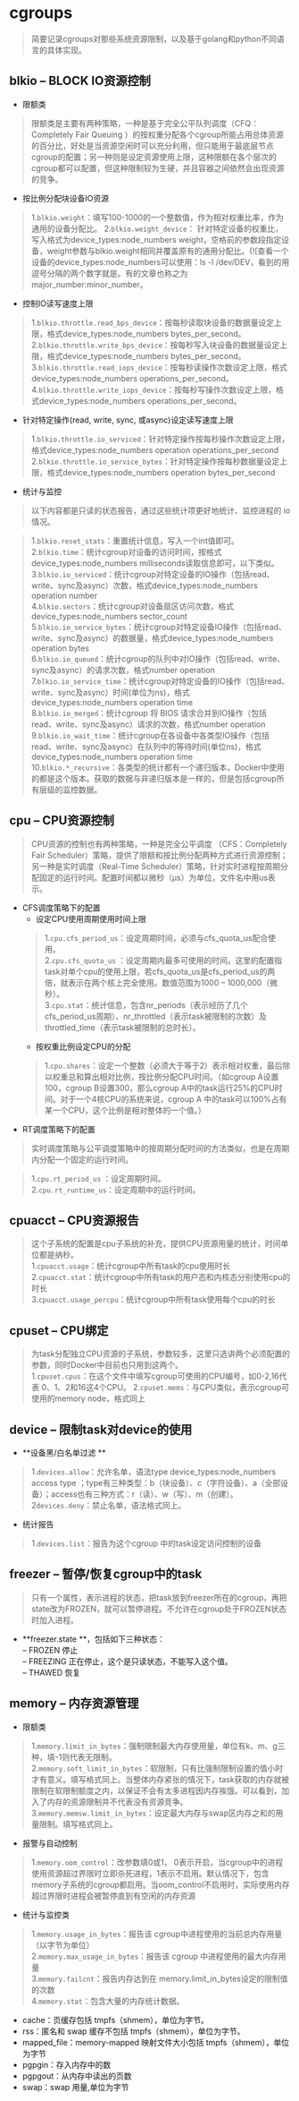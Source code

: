 # cgroups 
>简要记录cgroups对那些系统资源限制，以及基于golang和python不同语言的具体实现。  

blkio – BLOCK IO资源控制  
-- 
* 限额类
>限额类是主要有两种策略，一种是基于完全公平队列调度（CFQ：Completely Fair Queuing ）的按权重分配各个cgroup所能占用总体资源的百分比，好处是当资源空闲时可以充分利用，但只能用于最底层节点cgroup的配置；另一种则是设定资源使用上限，这种限额在各个层次的cgroup都可以配置，但这种限制较为生硬，并且容器之间依然会出现资源的竞争。  
* 按比例分配块设备IO资源  
>1.`blkio.weight`：填写100-1000的一个整数值，作为相对权重比率，作为通用的设备分配比。
>2.`blkio.weight_device`： 针对特定设备的权重比，写入格式为device_types:node_numbers weight，空格前的参数段指定设备，weight参数与blkio.weight相同并覆盖原有的通用分配比。{![查看一个设备的device_types:node_numbers可以使用：ls -l /dev/DEV，看到的用逗号分隔的两个数字就是。有的文章也称之为major_number:minor_number。
* 控制IO读写速度上限  
>1.`blkio.throttle.read_bps_device`：按每秒读取块设备的数据量设定上限，格式device_types:node_numbers bytes_per_second。  
>2.`blkio.throttle.write_bps_device`：按每秒写入块设备的数据量设定上限，格式device_types:node_numbers bytes_per_second。  
>3.`blkio.throttle.read_iops_device`：按每秒读操作次数设定上限，格式device_types:node_numbers operations_per_second。  
>4.`blkio.throttle.write_iops_device`：按每秒写操作次数设定上限，格式device_types:node_numbers operations_per_second。  
* 针对特定操作(read, write, sync, 或async)设定读写速度上限  
>1.`blkio.throttle.io_serviced`：针对特定操作按每秒操作次数设定上限，格式device_types:node_numbers operation operations_per_second  
>2.`blkio.throttle.io_service_bytes`：针对特定操作按每秒数据量设定上限，格式device_types:node_numbers operation bytes_per_second
* 统计与监控
>以下内容都是只读的状态报告，通过这些统计项更好地统计、监控进程的 io 情况。  

>1.`blkio.reset_stats`：重置统计信息，写入一个int值即可。  
>2.`blkio.time`：统计cgroup对设备的访问时间，按格式device_types:node_numbers milliseconds读取信息即可，以下类似。  
>3.`blkio.io_serviced`：统计cgroup对特定设备的IO操作（包括read、write、sync及async）次数，格式device_types:node_numbers operation number  
>4.`blkio.sectors`：统计cgroup对设备扇区访问次数，格式 device_types:node_numbers sector_count  
>5.`blkio.io_service_bytes`：统计cgroup对特定设备IO操作（包括read、write、sync及async）的数据量，格式device_types:node_numbers operation bytes  
>6.`blkio.io_queued`：统计cgroup的队列中对IO操作（包括read、write、sync及async）的请求次数，格式number operation  
>7.`blkio.io_service_time`：统计cgroup对特定设备的IO操作（包括read、write、sync及async）时间(单位为ns)，格式device_types:node_numbers operation time  
>8.`blkio.io_merged`：统计cgroup 将 BIOS 请求合并到IO操作（包括read、write、sync及async）请求的次数，格式number operation  
>9.`blkio.io_wait_time`：统计cgroup在各设​​​备​​​中各类型​​​IO操作（包括read、write、sync及async）在队列中的等待时间​(单位ns)，格式device_types:node_numbers operation time  
>10.`blkio.*_recursive`：各类型的统计都有一个递归版本，Docker中使用的都是这个版本。获取的数据与非递归版本是一样的，但是包括cgroup所有层级的监控数据。  

cpu – CPU资源控制  
--
>CPU资源的控制也有两种策略，一种是完全公平调度 （CFS：Completely Fair Scheduler）策略，提供了限额和按比例分配两种方式进行资源控制；另一种是实时调度（Real-Time Scheduler）策略，针对实时进程按周期分配固定的运行时间。配置时间都以微秒（µs）为单位，文件名中用us表示。    
* CFS调度策略下的配置  
  * 设定CPU使用周期使用时间上限  
  >1.`cpu.cfs_period_us`：设定周期时间，必须与cfs_quota_us配合使用。  
  >2.`cpu.cfs_quota_us` ：设定周期内最多可使用的时间。这里的配置指task对单个cpu的使用上限，若cfs_quota_us是cfs_period_us的两倍，就表示在两个核上完全使用。数值范围为1000 – 1000,000（微秒）。  
  >3.`cpu.stat`：统计信息，包含nr_periods（表示经历了几个cfs_period_us周期）、nr_throttled（表示task被限制的次数）及throttled_time（表示task被限制的总时长）。  
    * 按权重比例设定CPU的分配  
    >1.`cpu.shares`：设定一个整数（必须大于等于2）表示相对权重，最后除以权重总和算出相对比例，按比例分配CPU时间。（如cgroup A设置100，cgroup B设置300，那么cgroup A中的task运行25%的CPU时间。对于一个4核CPU的系统来说，cgroup A 中的task可以100%占有某一个CPU，这个比例是相对整体的一个值。）  
* RT调度策略下的配置  
>实时调度策略与公平调度策略中的按周期分配时间的方法类似，也是在周期内分配一个固定的运行时间。  

>1.`cpu.rt_period_us` ：设定周期时间。  
>2.`cpu.rt_runtime_us`：设定周期中的运行时间。  

cpuacct – CPU资源报告  
--  
>这个子系统的配置是cpu子系统的补充，提供CPU资源用量的统计，时间单位都是纳秒。  
>1.`cpuacct.usage`：统计cgroup中所有task的cpu使用时长  
>2.`cpuacct.stat`：统计cgroup中所有task的用户态和内核态分别使用cpu的时长  
>3.`cpuacct.usage_percpu`：统计cgroup中所有task使用每个cpu的时长  

cpuset – CPU绑定  
--  
>为task分配独立CPU资源的子系统，参数较多，这里只选讲两个必须配置的参数，同时Docker中目前也只用到这两个。  
>1.`cpuset.cpus`：在这个文件中填写cgroup可使用的CPU编号，如0-2,16代表 0、1、2和16这4个CPU。
>2.`cpuset.mems`：与CPU类似，表示cgroup可使用的memory node，格式同上

device – 限制task对device的使用  
--  
* **设备黑/白名单过滤 **  
>1.`devices.allow`：允许名单，语法type device_types:node_numbers access type ；type有三种类型：b（块设备）、c（字符设备）、a（全部设备）；access也有三种方式：r（读）、w（写）、m（创建）。  
>2`devices.deny`：禁止名单，语法格式同上。  
* 统计报告  
>1.`devices.list`：报告为这个cgroup 中的task设定访问控制的设备  

freezer – 暂停/恢复cgroup中的task  
--
>只有一个属性，表示进程的状态，把task放到freezer所在的cgroup，再把state改为FROZEN，就可以暂停进程。不允许在cgroup处于FROZEN状态时加入进程。  
* **freezer.state **，包括如下三种状态：  
– FROZEN 停止  
– FREEZING 正在停止，这个是只读状态，不能写入这个值。  
– THAWED 恢复  

memory – 内存资源管理  
--  
* 限额类  
>1.`memory.limit_in_bytes`：强制限制最大内存使用量，单位有k、m、g三种，填-1则代表无限制。  
>2.`memory.soft_limit_in_bytes`：软限制，只有比强制限制设置的值小时才有意义。填写格式同上。当整体内存紧张的情况下，task获取的内存就被限制在软限制额度之内，以保证不会有太多进程因内存挨饿。可以看到，加入了内存的资源限制并不代表没有资源竞争。  
>3.`memory.memsw.limit_in_bytes`：设定最大内存与swap区内存之和的用量限制。填写格式同上。  
* 报警与自动控制  
>1.`memory.oom_control`：改参数填0或1， 0表示开启，当cgroup中的进程使用资源超过界限时立即杀死进程，1表示不启用。默认情况下，包含memory子系统的cgroup都启用。当oom_control不启用时，实际使用内存超过界限时进程会被暂停直到有空闲的内存资源  
* 统计与监控类  
>1.`memory.usage_in_bytes`：报告该 cgroup中进程使用的当前总内存用量（以字节为单位）  
>2.`memory.max_usage_in_bytes`：报告该 cgroup 中进程使用的最大内存用量  
>3.`memory.failcnt`：报告内存达到在 memory.limit_in_bytes设定的限制值的次数  
>4.`memory.stat`：包含大量的内存统计数据。  
* cache：页缓存包括 tmpfs（shmem），单位为字节。  
* rss：匿名和 swap 缓存不包括 tmpfs（shmem），单位为字节。  
* mapped_file：memory-mapped 映射文件大小包括 tmpfs（shmem），单位为字节  
* pgpgin：存入内存中的数  
* pgpgout：从内存中读出的页数  
* swap：swap 用量,单位为字节  




